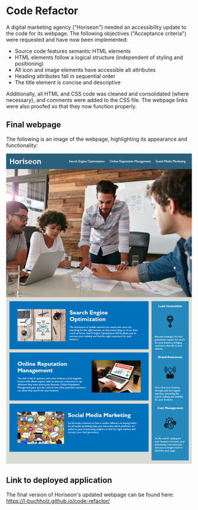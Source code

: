 # Code Refactor

A digital marketing agency ("Horiseon") needed an accessibility update to the code for its webpage. The following objectives ("Acceptance criteria") were requested and have now been implemented:

- Source code features semantic HTML elements
- HTML elements follow a logical structure (independent of styling and positioning)
- All icon and image elements have accessible alt attributes
- Heading attributes fall in sequential order
- The title element is concise and descriptive

Additionally, all HTML and CSS code was cleaned and consolidated (where necessary), and comments were added to the CSS file. The webpage links were also proofed so that they now function properly.

## Final webpage

The following is an image of the webpage, highlighting its appearance and functionality:

![The Horiseon webpage. The screenshot mirrors the original as all edits were made to existing code. This image includes: a navigation bar, now with working links; a header image; and cards with text and images at the bottom of the page.](./assets/images/Horiseon-webpage.png)

## Link to deployed application

The final version of Horiseon's updated webpage can be found here: https://l-buchholz.github.io/code-refactor/
